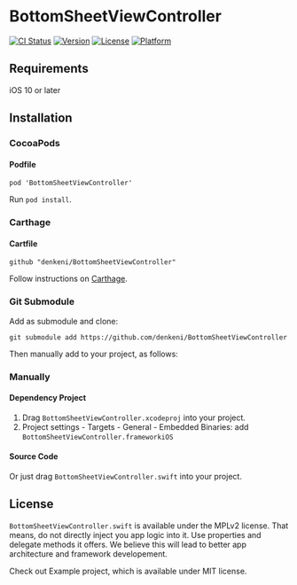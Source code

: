 # BottomSheetViewController

[![CI Status](https://img.shields.io/travis/denkeni/BottomSheetViewController.svg?style=flat)](https://travis-ci.org/denkeni/BottomSheetViewController)
[![Version](https://img.shields.io/cocoapods/v/BottomSheetViewController.svg?style=flat)](https://cocoapods.org/pods/BottomSheetViewController)
[![License](https://img.shields.io/cocoapods/l/BottomSheetViewController.svg?style=flat)](https://cocoapods.org/pods/BottomSheetViewController)
[![Platform](https://img.shields.io/cocoapods/p/BottomSheetViewController.svg?style=flat)](https://cocoapods.org/pods/BottomSheetViewController)



## Requirements

iOS 10 or later

## Installation

### CocoaPods

#### Podfile

```
pod 'BottomSheetViewController'
```

Run `pod install`.

### Carthage

#### Cartfile

```
github "denkeni/BottomSheetViewController"
```

Follow instructions on [Carthage](https://github.com/Carthage/Carthage).

### Git Submodule

Add as submodule and clone:

```
git submodule add https://github.com/denkeni/BottomSheetViewController
```

Then manually add to your project, as follows:

### Manually

#### Dependency Project

1. Drag `BottomSheetViewController.xcodeproj` into your project.
2. Project settings - Targets - General - Embedded Binaries: add `BottomSheetViewController.frameworkiOS`

#### Source Code

Or just drag `BottomSheetViewController.swift` into your project.

## License

`BottomSheetViewController.swift` is available under the MPLv2 license. That means, do not directly inject you app logic into it. Use properties and delegate methods it offers. We believe this will lead to better app architecture and framework developement.

Check out Example project, which is available under MIT license.